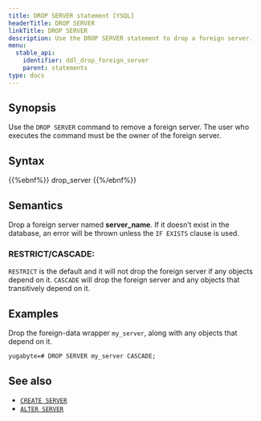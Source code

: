 ```yaml
---
title: DROP SERVER statement [YSQL]
headerTitle: DROP SERVER
linkTitle: DROP SERVER
description: Use the DROP SERVER statement to drop a foreign server.
menu:
  stable_api:
    identifier: ddl_drop_foreign_server
    parent: statements
type: docs
---
```


## Synopsis

Use the `DROP SERVER` command to remove a foreign server. The user who executes the command must be the owner of the foreign server.

## Syntax

{{%ebnf%}}
  drop_server
{{%/ebnf%}}

## Semantics

Drop a foreign server named **server_name**. If it doesn’t exist in the database, an error will be thrown unless the `IF EXISTS` clause is used.

### RESTRICT/CASCADE:
`RESTRICT` is the default and it will not drop the foreign server if any objects depend on it.
`CASCADE` will drop the foreign server and any objects that transitively depend on it.

## Examples

Drop the foreign-data wrapper `my_server`, along with any objects that depend on it.

```plpgsql
yugabyte=# DROP SERVER my_server CASCADE;
```
## See also

- [`CREATE SERVER`](../ddl_create_server/)
- [`ALTER SERVER`](../ddl_alter_server/)
